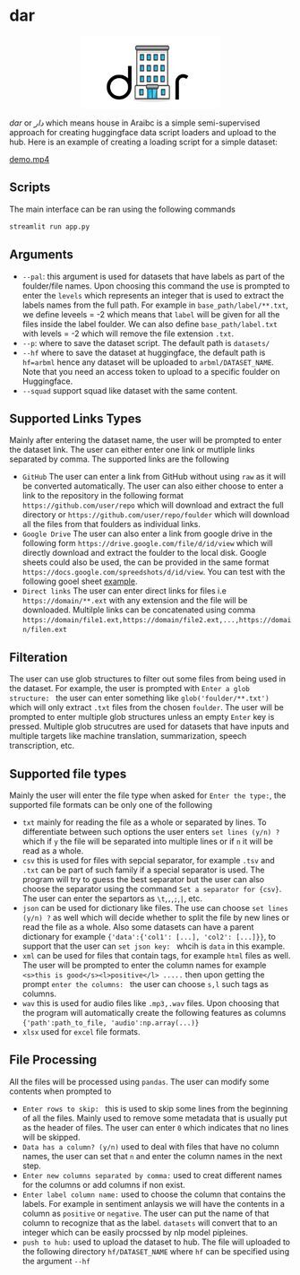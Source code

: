 # dar

<p align="center">
    <img src = "logo.png" width = "250"/>
</p>

_dar_ or _دار_ which means house in Araibc is a simple semi-supervised approach for creating huggingface data script loaders and upload to the hub. Here is an example of creating a loading script for a simple dataset:

[demo.mp4](https://github.com/zaidalyafeai/dar/assets/15667714/e6980af1-5f2e-4843-b16c-869b103d34c5)

## Scripts

The main interface can be ran using the following commands 

```bash
streamlit run app.py
```

## Arguments 
* `--pal`: this argument is used for datasets that have labels as part of the foulder/file names. Upon 
choosing this command the use is prompted to enter the `levels` which represents an integer that is used to extract the labels names from the full path. For example in `base_path/label/**.txt`, we define leveels = -2 which means that `label` will be given for all the files inside the label foulder. We can also define `base_path/label.txt` with levels = -2 which will remove the file extension `.txt`.
* `--p`: where to save the dataset script. The default path is `datasets/`
* `--hf` where to save the dataset at huggingface, the default path is `hf=arbml` hence any dataset will be uploaded to `arbml/DATASET_NAME`. Note that you need an access token to upload to a specific foulder on Huggingface. 
* `--squad` support squad like dataset with the same content. 


## Supported Links Types 
Mainly after entering the dataset name, the user will be prompted to enter the dataset link. The user can either enter one link or mutliple links separated by comma. The supported links are the following 

* `GitHub` The user can enter a link from GitHub without using `raw` as it will be converted automatically. The user can also either choose to enter a link to the repository in the following format `https://github.com/user/repo` which will download and extract the full directory or `https://github.com/user/repo/foulder` which will download all the files from that foulders as individual links. 
* `Google Drive` The user can also enter a link from google drive in the following form `https://drive.google.com/file/d/id/view` which will directly download and extract the foulder to the local disk. Google sheets could also be used, the can be provided in the same format `https://docs.google.com/spreedshots/d/id/view`. You can test with the following gooel sheet [example](https://docs.google.com/spreadsheets/d/12laGoTSuLmmqSQmnn4PEpTlo6Sl4zn1SgXGasr142no/view).
* `Direct links` The user can enter direct links for files i.e `https://domain/**.ext` with any extension and the file will be downloaded. Multilple links can be concatenated using comma `https://domain/file1.ext,https://domain/file2.ext,...,https://domain/filen.ext`

## Filteration
The user can use glob structures to filter out some files from being used in the dataset. For example, the user is prompted with `Enter a glob structure: ` the user can enter something like `glob('foulder/**.txt')` which will only extract `.txt` files from the chosen `foulder`. The user will be prompted to enter multiple glob structures unless an empty `Enter` key is pressed. Multiple glob strucutres are used for datasets that have inputs and multiple targets like machine translation, summarization, speech transcription, etc.

## Supported file types
Mainly the user will enter the file type when asked for `Enter the type:`, the supported file formats can be only one of the following 

* `txt` mainly for reading the file as a whole or separated by lines. To differentiate between such options the user enters `set lines (y/n) ?` which if `y` the file will be separated into multiple lines or if `n` it will be read as a whole. 
* `csv` this is used for files with sepcial separator, for example `.tsv` and `.txt` can be part of such family if a special separator is used. The program will try to guess the best separator but the user can also choose the separator using the command `Set a separator for {csv}`. The user can enter the separtors as `\t`,`,`,`;`,`|`, etc.
* `json` can be used for dictionary like files. The use can choose `set lines (y/n) ?` as well which will decide whether to split the file by new lines or read the file as a whole. Also some datasets can have a parent dictionary for example `{'data':{'col1': [...], 'col2': [...]}}`, to support that the user can `set json key: ` whcih is `data` in this example. 
* `xml` can be used for files that contain tags, for example `html` files as well. The user will be prompted to enter the column names for example `<s>this is good</s><l>positive</l> .....` then upon getting the prompt `enter the columns: ` the user can choose `s,l` such tags as columns. 
* `wav` this is used for audio files like `.mp3,.wav` files. Upon choosing that the program will automatically create the following features as columns `{'path':path_to_file, 'audio':np.array(...)}`
* `xlsx` used for `excel` file formats. 

## File Processing 
All the files will be processed using `pandas`. The user can modify some contents when prompted to 

* `Enter rows to skip: ` this is used to skip some lines from the beginning of all the files. Mainly used to remove some metadata that is usually put as the header of files. The user can enter `0` which indicates that no lines will be skipped. 
* `Data has a column? (y/n)` used to deal with files that have no column names, the user can set that `n` and enter the column names in the next step. 
* `Enter new columns separated by comma:` used to creat different names for the columns or add columns if non exist. 
* `Enter label column name:` used to choose the column that contains the labels. For example in sentiment anlaysis we will have the contents in a column as `positive` or `negative`. The user can put the name of that column to recognize that as the label. `datasets` will convert that to an integer which can be easily procssed by nlp model pipleines. 
* `push to hub:` used to upload the dataset to hub. The file will uploaded to the following directory `hf/DATASET_NAME` where `hf` can be specified using the argument `--hf`

